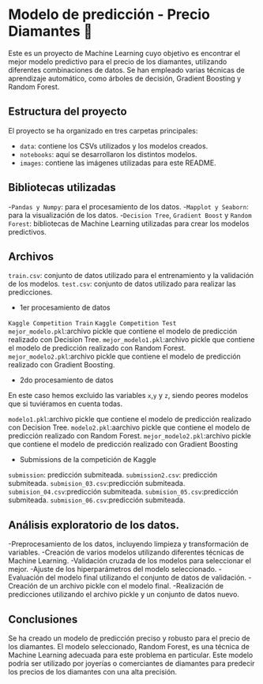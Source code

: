 # Modelo de predicción - Precio Diamantes 💎

Este es un proyecto de Machine Learning cuyo objetivo es encontrar el mejor modelo predictivo para el precio de los diamantes, utilizando diferentes combinaciones de datos. Se han empleado varias técnicas de aprendizaje automático, como árboles de decisión, Gradient Boosting y Random Forest.

## Estructura del proyecto

El proyecto se ha organizado en tres carpetas principales:

- `data`: contiene los CSVs utilizados y los modelos creados.
- `notebooks`: aquí se desarrollaron los distintos modelos.
- `images`: contiene las imágenes utilizadas para este README.


## Bibliotecas utilizadas

-`Pandas y Numpy`: para el procesamiento de los datos.
-`Mapplot y Seaborn`: para la visualización de los datos.
-`Decision Tree`, `Gradient Boost` y `Random Forest`: bibliotecas de Machine Learning utilizadas para crear los modelos predictivos.

## Archivos

`train.csv`: conjunto de datos utilizado para el entrenamiento y la validación de los modelos.
`test.csv`: conjunto de datos utilizado para realizar las predicciones.

- 1er procesamiento de datos

`Kaggle Competition Train`
`Kaggle Competition Test`
`mejor_modelo.pkl`:archivo pickle que contiene el modelo de predicción realizado con Decision Tree.
`mejor_modelo1.pkl`:archivo pickle que contiene el modelo de predicción realizado con Random Forest.
`mejor_modelo2.pkl`:archivo pickle que contiene el modelo de predicción realizado con Gradient Boosting.


- 2do procesamiento de datos

En este caso hemos excluido las variables `x`,`y` y `z`, siendo peores modelos que si tuviéramos en cuenta todas. 

`modelo1.pkl`:archivo pickle que contiene el modelo de predicción realizado con Decision Tree.
`modelo2.pkl`:aarchivo pickle que contiene el modelo de predicción realizado con Random Forest.
`mejor_modelo2.pkl`:archivo pickle que contiene el modelo de predicción realizado con Gradient Boosting


- Submissions de la competición de Kaggle

`submission`: predicción submiteada.
`submission2.csv`: predicción submiteada.
`submision_03.csv`:predicción submiteada.
`submision_04.csv`:predicción submiteada.
`submision_05.csv`:predicción submiteada.
`submision_06.csv`:predicción submiteada.

## Análisis exploratorio de los datos.

-Preprocesamiento de los datos, incluyendo limpieza y transformación de variables.
-Creación de varios modelos utilizando diferentes técnicas de Machine Learning.
-Validación cruzada de los modelos para seleccionar el mejor.
-Ajuste de los hiperparámetros del modelo seleccionado.
-Evaluación del modelo final utilizando el conjunto de datos de validación.
-Creación de un archivo pickle con el modelo final.
-Realización de predicciones utilizando el archivo pickle y un conjunto de datos nuevo.

## Conclusiones

Se ha creado un modelo de predicción preciso y robusto para el precio de los diamantes. El modelo seleccionado, Random Forest, es una técnica de Machine Learning adecuada para este problema en particular. Este modelo podría ser utilizado por joyerías o comerciantes de diamantes para predecir los precios de los diamantes con una alta precisión.





